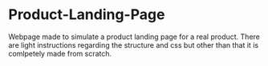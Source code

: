 # Product-Landing-Page
Webpage made to simulate a product landing page for a real product. There are light instructions regarding the structure and css but other than that it is comlpetely made from scratch.
